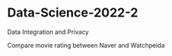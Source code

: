 # Data-Science-2022-2
Data Integration and Privacy


Compare movie rating between Naver and Watchpeida
